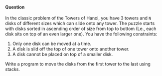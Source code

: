 #### Question

In the classic problem of the Towers of Hanoi, you have 3 towers and `N` disks of different sizes which can slide onto any tower. The puzzle starts with disks sorted in ascending order of size from top to bottom (Le., each disk sits on top of an even larger one). You have the following constraints:

1. Only one disk can be moved at a time.
1. A disk is slid off the top of one tower onto another tower.
1. A disk cannot be placed on top of a smaller disk.

Write a program to move the disks from the first tower to the last using stacks.
